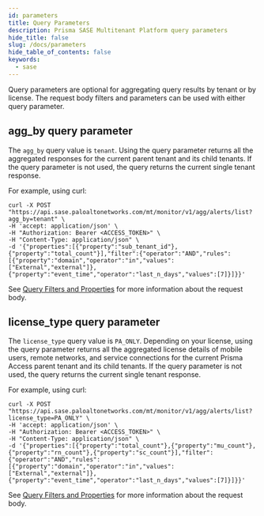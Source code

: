 ```yaml
---
id: parameters
title: Query Parameters
description: Prisma SASE Multitenant Platform query parameters
hide_title: false
slug: /docs/parameters
hide_table_of_contents: false
keywords:
  - sase
---
```


Query parameters are optional for aggregating query results by tenant or by license. The request body filters and parameters can be used with either query parameter. 

## agg_by query parameter

The `agg_by` query value is `tenant`. Using the query parameter returns all the aggregated responses for the current parent tenant and its child tenants. If the query parameter is not used, the query returns the current single tenant response.

For example, using curl:

    curl -X POST "https://api.sase.paloaltonetworks.com/mt/monitor/v1/agg/alerts/list?agg_by=tenant" \
    -H 'accept: application/json' \
    -H "Authorization: Bearer <ACCESS_TOKEN>" \
    -H "Content-Type: application/json" \
    -d '{"properties":[{"property":"sub_tenant_id"},{"property":"total_count"}],"filter":{"operator":"AND","rules":[{"property":"domain","operator":"in","values":["External","external"]},{"property":"event_time","operator":"last_n_days","values":[7]}]}}'

See [Query Filters and Properties](/sase/docs/filters) for more information about the request body.

## license_type query parameter

The `license_type` query value is `PA_ONLY`. Depending on your license, using the query parameter
returns all the aggregated license details of mobile users, remote networks, and service connections
for the current Prisma Access parent tenant and its child tenants. If the query parameter is not
used, the query returns the current single tenant response.

For example, using curl:

    curl -X POST "https://api.sase.paloaltonetworks.com/mt/monitor/v1/agg/alerts/list?license_type=PA_ONLY" \
    -H 'accept: application/json' \
    -H "Authorization: Bearer <ACCESS_TOKEN>" \
    -H "Content-Type: application/json" \
    -d '{"properties":[{"property":"total_count"},{"property":"mu_count"},{"property":"rn_count"},{"property":"sc_count"}],"filter":{"operator":"AND","rules":[{"property":"domain","operator":"in","values":["External","external"]},{"property":"event_time","operator":"last_n_days","values":[7]}]}}'

See [Query Filters and Properties](/sase/docs/filters) for more information about the request body.
